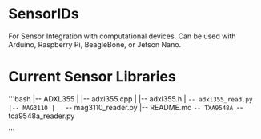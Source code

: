 # SensorIDs
For Sensor Integration with computational devices. Can be used with Arduino, Raspberry Pi, BeagleBone, or Jetson Nano.

# Current Sensor Libraries
'''bash
|-- ADXL355
|   |-- adxl355.cpp
|   |-- adxl355.h
|   `-- adxl355_read.py
|-- MAG3110
|   `-- mag3110_reader.py
|-- README.md
`-- TXA9548A
    `-- tca9548a_reader.py
    
'''
